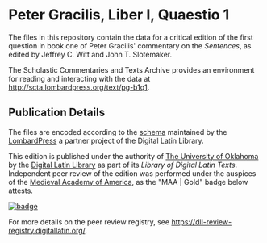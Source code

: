 # Peter Gracilis, Liber I, Quaestio 1

The files in this repository contain the data for a critical edition of the first question in book one of Peter Gracilis' commentary on the *Sentences*, as edited by Jeffrey C. Witt and John T. Slotemaker. 

The Scholastic Commentaries and Texts Archive provides an environment for reading and interacting with the data at <http://scta.lombardpress.org/text/pg-b1q1>.

## Publication Details
The files are encoded according to the [schema](http://lombardpress.org/schema/docs/index) maintained by the [LombardPress](http://lombardpress.org/) a partner project of the Digital Latin Library.

This edition is published under the authority of [The University of Oklahoma](http://www.ou.edu/) by the [Digital Latin Library](https://digitallatin.org) as part of its *Library of Digital Latin Texts*. Independent peer review of the edition was performed under the auspices of the [Medieval Academy of America](https://www.medievalacademy.org/), as the "MAA | Gold" badge below attests.

[![badge](https://dll-review-registry.digitallatin.org/maa-badge.svg)](https://dll-review-registry.digitallatin.org/reviews/c545780f-a457-48a0-9cdd-ad12318dd1b2.html)

For more details on the peer review registry, see <https://dll-review-registry.digitallatin.org/>.
